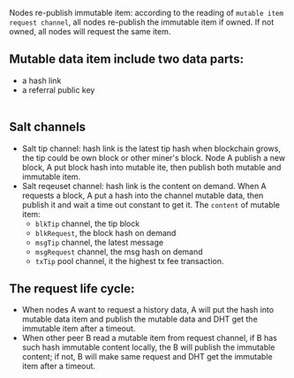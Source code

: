 Nodes re-publish immutable item:  according to the reading of `mutable item request channel`, all nodes re-publish the immutable item if owned. If not owned, all nodes will request the same item.  

## Mutable data item include two data parts:
* a hash link
* a referral public key <br> <br>
## Salt channels
* Salt tip channel: hash link is the latest tip hash when blockchain grows, the tip could be own block or other miner's block. Node A publish a new block, A put block hash into mutable ite, then publish both mutable and immutable item. 
* Salt reqeuset channel: hash link is the content on demand. When A requests a block, A put a hash into the channel mutable data, then publish it and wait a time out constant to get it.
The `content` of mutable item: 
    * `blkTip` channel, the tip block 
    * `blkRequest`, the block hash on demand
    * `msgTip` channel, the latest message 
    * `msgRequest` channel, the msg hash on demand
    * `txTip` pool channel, it the highest tx fee transaction. 
## The request life cycle: 
* When nodes A want to request a history data, A will put the hash into mutable data item and publish the mutable data and DHT get the immutable item after a timeout.
* When other peer B read a mutable item from request channel, if B has such hash immutable content locally, the B will publish the immutable content; if not, B will make same request and DHT get the immutable item after a timeout. <br><br>

